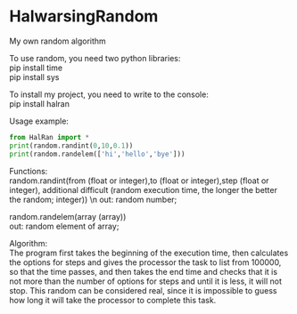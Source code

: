 # HalwarsingRandom  
My own random algorithm  

To use random, you need two python libraries:  
pip install time  
pip install sys  

To install my project, you need to write to the console:  
pip install halran  

Usage example:  
```python
from HalRan import *
print(random.randint(0,10,0.1))
print(random.randelem(['hi','hello','bye']))
```
  

Functions:   
random.randint(from (float or integer),to (float or integer),step (float or integer), additional difficult (random execution time, the longer the better the random; integer)) \n
out: random number;   

random.randelem(array (array))  
out: random element of array;  

Algorithm:  
The program first takes the beginning of the execution time, then calculates the options for steps and gives the processor the task to list from 100000, so that the time passes, and then takes the end time and checks that it is not more than the number of options for steps and until it is less, it will not stop. This random can be considered real, since it is impossible to guess how long it will take the processor to complete this task.
